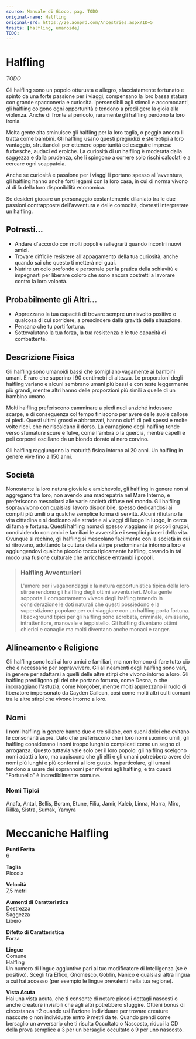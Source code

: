```yaml
---
source: Manuale di Gioco, pag. TODO
original-name: Halfling
original-srd: https://2e.aonprd.com/Ancestries.aspx?ID=5
traits: [halfling, umanoide]
TODO:
---
```


# Halfling

_TODO_

Gli halfling sono un popolo otturusta e allegro, sfacciatamente fortunato e
spinto da una forte passione per i viaggi; compensano la loro bassa statura con
grande spacconeria e curiosità. Ipersensibili agli stimoli e accomodanti, gli
halfling colgono ogni opportunità e tendono a prediligere la gioia alla
violenza. Anche di fronte al pericolo, raramente gli halfling perdono la loro
ironia.

Molta gente alta sminuisce gli halfling per la loro taglia, o peggio ancora li
tratta come bambini. Gli halfling usano questi pregiudizi e stereotipi a loro
vantaggio, sfruttandoli per ottenere opportunità ed eseguire imprese furbesche,
audaci ed eroiche. La curiosità di un halfling è moderata dalla saggezza e dalla
prudenza, che li spingono a correre solo rischi calcolati e a cercare ogni
scappatoia.

Anche se curiosità e passione per i viaggi li portano spesso all'avventura, gli
halfling hanno anche forti legami con la loro casa, in cui di norma vivono al di
là della loro disponibilità economica.

Se desideri giocare un personaggio costantemente dilaniato tra le due passioni
contrapposte dell'avventura e delle comodità, dovresti interpretare un halfling.

## Potresti...

- Andare d'accordo con molti popoli e rallegrarti quando incontri nuovi amici.
- Trovare difficile resistere all'appagamento della tua curiosità, anche quando
  sai che questo ti metterà nei guai.
- Nutrire un odio profondo e personale per la pratica della schiavitù e
  impegnarti per liberare coloro che sono ancora costretti a lavorare contro la
  loro volontà.

## Probabilmente gli Altri...

- Apprezzano la tua capacità di trovare sempre un risvolto positivo o qualcosa
  di cui sorridere, a prescindere dalla gravità della situazione.
- Pensano che tu porti fortuna.
- Sottovalutano la tua forza, la tua resistenza e le tue capacità di
  combattente.

## Descrizione Fisica

Gli halfling sono umanoidi bassi che somigliano vagamente ai bambini umani. È
raro che superino i 90 centimetri di altezza. Le proporzioni degli halfling
variano e alcuni sembrano umani più bassi e con teste leggermente più grandi,
mentre altri hanno delle proporzioni più simili a quelle di un bambino umano.

Molti halfling preferiscono camminare a piedi nudi anziché indossare scarpe, e
di conseguenza col tempo finiscono per avere delle suole callose ai piedi.
Questi ultimi grossi e abbronzati, hanno ciuffi di peli spessi e molte volte
ricci, che ne riscaldano il dorso. La carnagione degli halfling tende verso
sfumature scure e fulve, come l'ambra o la quercia, mentre capelli e peli
corporei oscillano da un biondo dorato al nero corvino.

Gli halfling raggiungono la maturità fisica intorno ai 20 anni. Un halfling in
genere vive fino a 150 anni.

## Società

Nonostante la loro natura gioviale e amichevole, gli halfling in genere non si
aggregano tra loro, non avendo una madrepatria nel Mare Interno, e preferiscono
mescolarsi alle varie società diffuse nel mondo. Gli halfling sopravvivono con
qualsiasi lavoro disponibile, spesso dedicandosi ai compiti più umili o a
qualche semplice forma di servitù. Alcuni rifiutano la vita cittadina e si
dedicano alle strade e ai viaggi di luogo in luogo, in cerca di fama e fortuna.
Questi halfling nomadi spesso viaggiano in piccoli gruppi, condividendo con
amici e familiari le avversità e i semplici piaceri della vita. Ovunque si
rechino, gli halfling si mescolano facilmente con la società in cui si
ritrovano, adottando la cultura della stirpe predominante intorno a loro e
aggiungendovi qualche piccolo tocco tipicamente halfling, creando in tal modo
una fusione culturale che arricchisce entrambi i popoli.

> ### Halfling Avventurieri
>
> L'amore per i vagabondaggi e la natura opportunistica tipica della loro stirpe
> rendono gli halfling degli ottimi avventurieri. Molta gente sopporta il
> comportamento vivace degli halfling tenendo in considerazione le doti naturali
> che questi possiedono e la superstizione popolare per cui viaggiare con un
> halfling porta fortuna. I background tipici per gli halfling sono acrobata,
> criminale, emissario, intrattenitore, manovale e teppistello. Gli halfling
> diventano ottimi chierici e canaglie ma molti diventano anche monaci e ranger.

## Allineamento e Religione

Gli halfling sono leali ai loro amici e familiari, ma non temono di fare tutto
ciò che è necessario per sopravvivere. Gli allineamenti degli halfling sono
vari, in genere per adattarsi a quelli delle altre stirpi che vivono intorno a
loro. Gli halfling prediligono gli dei che portano fortuna, come Desna, o che
incoraggiano l'astuzia, come Norgober, mentre molti apprezzano il ruolo di
liberatore impersonato da Cayden Cailean, così come molti altri culti comuni tra
le altre stirpi che vivono intorno a loro.

## Nomi

I nomi halfling in genere hanno due o tre sillabe, con suoni dolci che evitano
le consonanti aspre. Dato che preferiscono che i loro nomi suonino umili, gli
halfling considerano i nomi troppo lunghi o complicati come un segno di
arroganza. Questo tuttavia vale solo per il loro popolo: gli halfling scelgono
nomi adatti a loro, ma capiscono che gli elfi e gli umani potrebbero avere dei
nomi più lunghi e più conformi al loro gusto. In particolare, gli umani tendono
a usare dei soprannomi per riferirsi agli halfling, e tra questi "Fortunello" è
incredibilmente comune.

### Nomi Tipici

Anafa, Antal, Bellis, Boram, Etune, Filiu, Jamir, Kaleb, Linna, Marra, Miro,
Rillka, Sistra, Sumak, Yamyra

# Meccaniche Halfling

**Punti Ferita**  
6

**Taglia**  
Piccola

**Velocità**  
7,5 metri

**Aumenti di Caratteristica**  
Destrezza  
Saggezza  
Libero

**Difetto di Caratteristica**  
Forza

**Lingue**  
Comune  
Halfling  
Un numero di lingue aggiuntive pari al tuo modificatore di Intelligenza (se è
positivo). Scegli tra Elfico, Gnomesco, Goblin, Nanico e qualsiasi altra lingua
a cui hai accesso (per esempio le lingue prevalenti nella tua regione).

**Vista Acuta**  
Hai una vista acuta, che ti consente di notare piccoli dettagli nascosti o anche
creature invisibili che agli altri potrebbero sfuggire. Ottieni bonus di
circostanza +2 quando usi l'azione Individuare per trovare creature nascoste o
non individuate entro 9 metri da te. Quando prendi come bersaglio un avversario
che ti risulta Occultato o Nascosto, riduci la CD della prova semplice a 3 per
un bersaglio occultato o 9 per uno nascosto.

